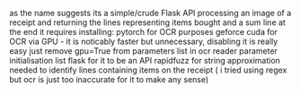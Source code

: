 as the name suggests its a simple/crude Flask API processing an image of a receipt and returning the lines representing items bought and a sum line at the end
it requires installing:
  pytorch for OCR purposes
  geforce cuda for OCR via GPU - it is noticably faster but unnecessary, disabling it is really easy just remove gpu=True from parameters list in ocr reader parameter initialisation list
  flask for it to be an API
  rapidfuzz for string approximation needed to identify lines containing items on the receipt ( i tried using regex but ocr is just too inaccurate for it to make any sense)
